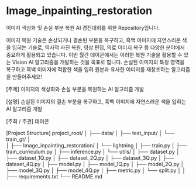 # Image_inpainting_restoration
이미지 색상화 및 손실 부분 복원 AI 경진대회를 위한 Repository입니다.

이미지 복원 기술은 손상되거나 결손된 부분을 복구하고, 흑백 이미지에 자연스러운 색을 입히는 기술로, 역사적 사진 복원, 영상 편집, 의료 이미지 복구 등 다양한 분야에서 중요하게 활용되고 있습니다.
이번 월간 데이콘에서는 이러한 복원 기술을 활용할 수 있는 Vision AI 알고리즘을 개발하는 것을 목표로 합니다. 
손실된 이미지의 특정 영역을 복구하고 흑백 이미지에 적합한 색을 입혀 원본과 유사한 이미지를 재창조하는 알고리즘을 만들어주세요!

[주제]
이미지의 색상화와 손실 부분을 복원하는 AI 알고리즘 개발

[설명]
손실된 이미지의 결손 부분을 복구하고, 흑백 이미지에 자연스러운 색을 입히는 AI 알고리즘 개발

[주최 / 주관]
데이콘

[Project Structure]
project_root/
│
├── data/
│   ├── test_input/
│   └── train_gt/
│     
│
├── Image_inpainting_restoration/
│   └── lightning
│      ├── train.py
│      ├── train_curriculum.py
│      ├── inference.py
│      └── utils/
│          ├── dataset.py
│          ├── dataset_1Q.py
│          ├── dataset_2Q.py
│          ├── dataset_3Q.py
│          ├── dataset_4Q.py
│          ├── model.py
│          ├── model_1Q.py
│          ├── model_2Q.py
│          ├── model_3Q.py
│          ├── model_4Q.py
│          ├── metric.py
│          └── split.py
│
│
├── requirements.txt
└── README.md
